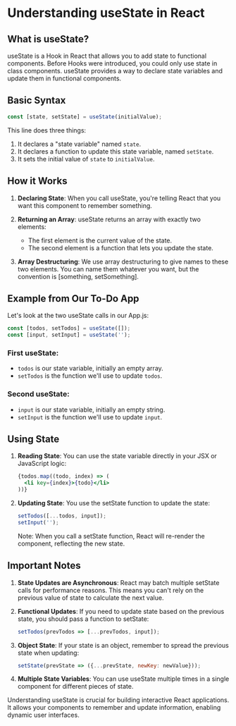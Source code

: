 # Understanding useState in React

## What is useState?

useState is a Hook in React that allows you to add state to functional components. Before Hooks were introduced, you could only use state in class components. useState provides a way to declare state variables and update them in functional components.

## Basic Syntax

```javascript
const [state, setState] = useState(initialValue);
```

This line does three things:
1. It declares a "state variable" named `state`.
2. It declares a function to update this state variable, named `setState`.
3. It sets the initial value of `state` to `initialValue`.

## How it Works

1. **Declaring State**: When you call useState, you're telling React that you want this component to remember something.

2. **Returning an Array**: useState returns an array with exactly two elements:
   - The first element is the current value of the state.
   - The second element is a function that lets you update the state.

3. **Array Destructuring**: We use array destructuring to give names to these two elements. You can name them whatever you want, but the convention is [something, setSomething].

## Example from Our To-Do App

Let's look at the two useState calls in our App.js:

```javascript
const [todos, setTodos] = useState([]);
const [input, setInput] = useState('');
```

### First useState:
- `todos` is our state variable, initially an empty array.
- `setTodos` is the function we'll use to update `todos`.

### Second useState:
- `input` is our state variable, initially an empty string.
- `setInput` is the function we'll use to update `input`.

## Using State

1. **Reading State**: You can use the state variable directly in your JSX or JavaScript logic:

   ```jsx
   {todos.map((todo, index) => (
     <li key={index}>{todo}</li>
   ))}
   ```

2. **Updating State**: You use the setState function to update the state:

   ```javascript
   setTodos([...todos, input]);
   setInput('');
   ```

   Note: When you call a setState function, React will re-render the component, reflecting the new state.

## Important Notes

1. **State Updates are Asynchronous**: React may batch multiple setState calls for performance reasons. This means you can't rely on the previous value of state to calculate the next value.

2. **Functional Updates**: If you need to update state based on the previous state, you should pass a function to setState:

   ```javascript
   setTodos(prevTodos => [...prevTodos, input]);
   ```

3. **Object State**: If your state is an object, remember to spread the previous state when updating:

   ```javascript
   setState(prevState => ({...prevState, newKey: newValue}));
   ```

4. **Multiple State Variables**: You can use useState multiple times in a single component for different pieces of state.

Understanding useState is crucial for building interactive React applications. It allows your components to remember and update information, enabling dynamic user interfaces.
